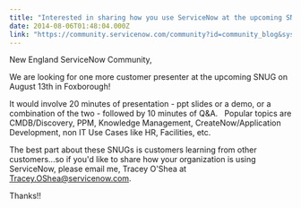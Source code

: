```yaml
---
title: "Interested in sharing how you use ServiceNow at the upcoming SNUG"
date: 2014-08-06T01:48:04.000Z
link: "https://community.servicenow.com/community?id=community_blog&sys_id=e94e26addbd0dbc01dcaf3231f96193f"
---
```

<p>New England ServiceNow Community,</p><p></p><p>We are looking for one more customer presenter at the upcoming SNUG on August 13th in Foxborough!   </p><p></p><p>It would involve 20 minutes of presentation - ppt slides or a demo, or a combination of the two - followed by 10 minutes of Q&amp;A.   Popular topics are CMDB/Discovery, PPM, Knowledge Management, CreateNow/Application Development, non IT Use Cases like HR, Facilities, etc.</p><p></p><p><span>The best part about these SNUGs is customers learning from other customers...so if you'd like to share how your organization is using ServiceNow, please email me, Tracey O'Shea at </span><a title="k-email-small" class="jive-link-email-small" href="mailto:Tracey.OShea@servicenow.com">Tracey.OShea@servicenow.com</a><span>. </span></p><p></p><p>Thanks!!</p>